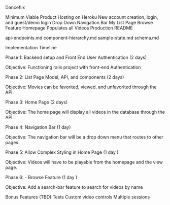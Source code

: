 Danceflix

Minimum Viable Product
Hosting on Heroku
New account creation, login, and guest/demo login
Drop Down Navigation Bar
My List Page
Browse Feature
Homepage Populates all Videos
Production README

api-endpoints.md
component-hierarchy.md
sample-state.md
schema.md

Implementation Timeline

Phase 1: Backend setup and Front End User Authentication (2 days)

Objective: Functioning rails project with front-end Authentication

Phase 2: List Page Model, API, and components (2 days)

Objective: Movies can be favorited, viewed, and unfavorited through the API.

Phase 3: Home Page (2 days)

Objective: The home page will display all videos in the database through the API.

Phase 4: Navigation Bar (1 day)

Objective: The navigation bar will be a drop down menu that routes to other pages.

Phase 5: Allow Complex Styling in Home Page (1 day )

Objective: Videos will have to be playable from the homepage and the view page.

Phase 6: - Browse Feature (1 day )

Objective: Add a search-bar feature to search for videos by name

Bonus Features (TBD)
Tests
Custom video controls
Multiple sessions
